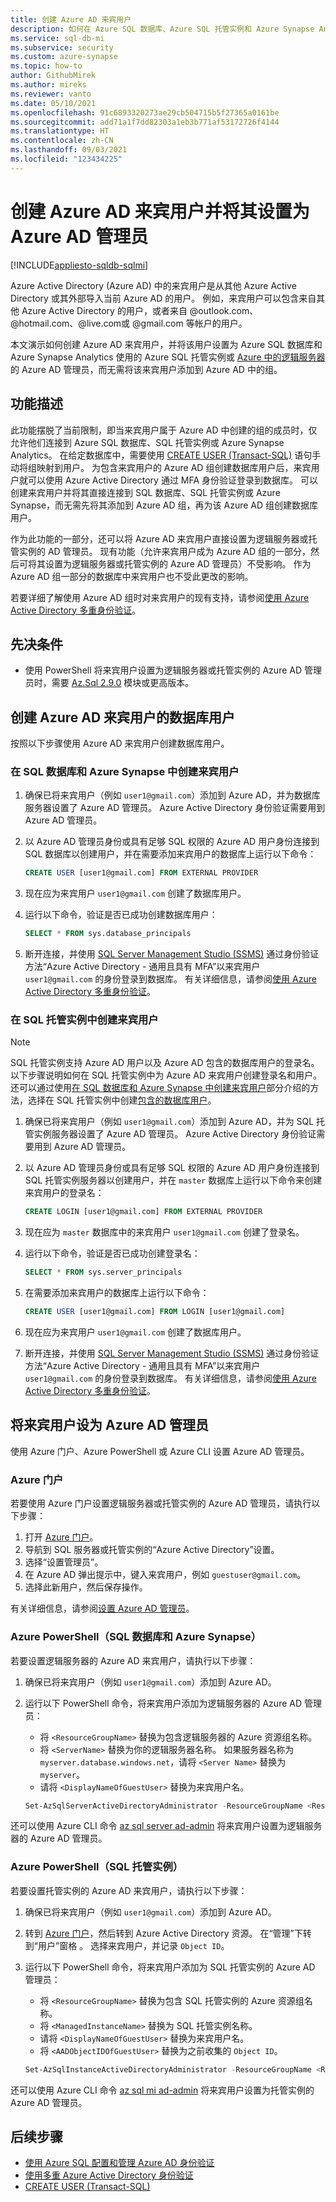 ```yaml
---
title: 创建 Azure AD 来宾用户
description: 如何在 Azure SQL 数据库、Azure SQL 托管实例和 Azure Synapse Analytics 中创建 Azure AD 来宾用户并将其设置为 Azure AD 管理员，而无需使用 Azure AD 组
ms.service: sql-db-mi
ms.subservice: security
ms.custom: azure-synapse
ms.topic: how-to
author: GithubMirek
ms.author: mireks
ms.reviewer: vanto
ms.date: 05/10/2021
ms.openlocfilehash: 91c6893320273ae29cb504715b5f27365a0161be
ms.sourcegitcommit: add71a1f7dd82303a1eb3b771af53172726f4144
ms.translationtype: HT
ms.contentlocale: zh-CN
ms.lasthandoff: 09/03/2021
ms.locfileid: "123434225"
---
```

# <a name="create-azure-ad-guest-users-and-set-as-an-azure-ad-admin"></a>创建 Azure AD 来宾用户并将其设置为 Azure AD 管理员

[!INCLUDE[appliesto-sqldb-sqlmi](../includes/appliesto-sqldb-sqlmi.md)]

Azure Active Directory (Azure AD) 中的来宾用户是从其他 Azure Active Directory 或其外部导入当前 Azure AD 的用户。    例如，来宾用户可以包含来自其他 Azure Active Directory 的用户，或者来自 \@outlook.com、\@hotmail.com、\@live.com或 \@gmail.com 等帐户的用户。 

本文演示如何创建 Azure AD 来宾用户，并将该用户设置为 Azure SQL 数据库和 Azure Synapse Analytics 使用的 Azure SQL 托管实例或 [Azure 中的逻辑服务器](logical-servers.md)的 Azure AD 管理员，而无需将该来宾用户添加到 Azure AD 中的组。

## <a name="feature-description"></a>功能描述

此功能摆脱了当前限制，即当来宾用户属于 Azure AD 中创建的组的成员时，仅允许他们连接到 Azure SQL 数据库、SQL 托管实例或 Azure Synapse Analytics。 在给定数据库中，需要使用 [CREATE USER (Transact-SQL)](/sql/t-sql/statements/create-user-transact-sql) 语句手动将组映射到用户。 为包含来宾用户的 Azure AD 组创建数据库用户后，来宾用户就可以使用 Azure Active Directory 通过 MFA 身份验证登录到数据库。 可以创建来宾用户并将其直接连接到 SQL 数据库、SQL 托管实例或 Azure Synapse，而无需先将其添加到 Azure AD 组，再为该 Azure AD 组创建数据库用户。

作为此功能的一部分，还可以将 Azure AD 来宾用户直接设置为逻辑服务器或托管实例的 AD 管理员。 现有功能（允许来宾用户成为 Azure AD 组的一部分，然后可将其设置为逻辑服务器或托管实例的 Azure AD 管理员）不受影响。 作为 Azure AD 组一部分的数据库中来宾用户也不受此更改的影响。

若要详细了解使用 Azure AD 组时对来宾用户的现有支持，请参阅[使用 Azure Active Directory 多重身份验证](authentication-mfa-ssms-overview.md)。

## <a name="prerequisite"></a>先决条件

- 使用 PowerShell 将来宾用户设置为逻辑服务器或托管实例的 Azure AD 管理员时，需要 [Az.Sql 2.9.0](https://www.powershellgallery.com/packages/Az.Sql/2.9.0) 模块或更高版本。

## <a name="create-database-user-for-azure-ad-guest-user"></a>创建 Azure AD 来宾用户的数据库用户 

按照以下步骤使用 Azure AD 来宾用户创建数据库用户。

### <a name="create-guest-user-in-sql-database-and-azure-synapse"></a>在 SQL 数据库和 Azure Synapse 中创建来宾用户

1. 确保已将来宾用户（例如 `user1@gmail.com`）添加到 Azure AD，并为数据库服务器设置了 Azure AD 管理员。 Azure Active Directory 身份验证需要用到 Azure AD 管理员。

1. 以 Azure AD 管理员身份或具有足够 SQL 权限的 Azure AD 用户身份连接到 SQL 数据库以创建用户，并在需要添加来宾用户的数据库上运行以下命令：

    ```sql
    CREATE USER [user1@gmail.com] FROM EXTERNAL PROVIDER
    ```

1. 现在应为来宾用户 `user1@gmail.com` 创建了数据库用户。

1. 运行以下命令，验证是否已成功创建数据库用户：

    ```sql
    SELECT * FROM sys.database_principals
    ```

1. 断开连接，并使用 [SQL Server Management Studio (SSMS)](/sql/ssms/download-sql-server-management-studio-ssms) 通过身份验证方法“Azure Active Directory - 通用且具有 MFA”以来宾用户 `user1@gmail.com` 的身份登录到数据库。 有关详细信息，请参阅[使用 Azure Active Directory 多重身份验证](authentication-mfa-ssms-overview.md)。

### <a name="create-guest-user-in-sql-managed-instance"></a>在 SQL 托管实例中创建来宾用户

> [!NOTE]
> SQL 托管实例支持 Azure AD 用户以及 Azure AD 包含的数据库用户的登录名。 以下步骤说明如何在 SQL 托管实例中为 Azure AD 来宾用户创建登录名和用户。 还可以通过使用[在 SQL 数据库和 Azure Synapse 中创建来宾用户](#create-guest-user-in-sql-database-and-azure-synapse)部分介绍的方法，选择在 SQL 托管实例中创建[包含的数据库用户](/sql/relational-databases/security/contained-database-users-making-your-database-portable)。

1. 确保已将来宾用户（例如 `user1@gmail.com`）添加到 Azure AD，并为 SQL 托管实例服务器设置了 Azure AD 管理员。 Azure Active Directory 身份验证需要用到 Azure AD 管理员。

1. 以 Azure AD 管理员身份或具有足够 SQL 权限的 Azure AD 用户身份连接到 SQL 托管实例服务器以创建用户，并在 `master` 数据库上运行以下命令来创建来宾用户的登录名：

    ```sql
    CREATE LOGIN [user1@gmail.com] FROM EXTERNAL PROVIDER
    ```

1. 现在应为 `master` 数据库中的来宾用户 `user1@gmail.com` 创建了登录名。

1. 运行以下命令，验证是否已成功创建登录名：

    ```sql
    SELECT * FROM sys.server_principals
    ```

1. 在需要添加来宾用户的数据库上运行以下命令： 

    ```sql
    CREATE USER [user1@gmail.com] FROM LOGIN [user1@gmail.com]
    ```

1. 现在应为来宾用户 `user1@gmail.com` 创建了数据库用户。

1. 断开连接，并使用 [SQL Server Management Studio (SSMS)](/sql/ssms/download-sql-server-management-studio-ssms) 通过身份验证方法“Azure Active Directory - 通用且具有 MFA”以来宾用户 `user1@gmail.com` 的身份登录到数据库。 有关详细信息，请参阅[使用 Azure Active Directory 多重身份验证](authentication-mfa-ssms-overview.md)。

## <a name="setting-a-guest-user-as-an-azure-ad-admin"></a>将来宾用户设为 Azure AD 管理员

使用 Azure 门户、Azure PowerShell 或 Azure CLI 设置 Azure AD 管理员。 

### <a name="azure-portal"></a>Azure 门户 

若要使用 Azure 门户设置逻辑服务器或托管实例的 Azure AD 管理员，请执行以下步骤： 

1. 打开 [Azure 门户](https://portal.azure.com)。 
1. 导航到 SQL 服务器或托管实例的“Azure Active Directory”设置。 
1. 选择“设置管理员”。 
1. 在 Azure AD 弹出提示中，键入来宾用户，例如 `guestuser@gmail.com`。 
1. 选择此新用户，然后保存操作。 

有关详细信息，请参阅[设置 Azure AD 管理员](authentication-aad-configure.md#azure-ad-admin-with-a-server-in-sql-database)。 


### <a name="azure-powershell-sql-database-and-azure-synapse"></a>Azure PowerShell（SQL 数据库和 Azure Synapse）

若要设置逻辑服务器的 Azure AD 来宾用户，请执行以下步骤：  

1. 确保已将来宾用户（例如 `user1@gmail.com`）添加到 Azure AD。

1. 运行以下 PowerShell 命令，将来宾用户添加为逻辑服务器的 Azure AD 管理员：

    - 将 `<ResourceGroupName>` 替换为包含逻辑服务器的 Azure 资源组名称。
    - 将 `<ServerName>` 替换为你的逻辑服务器名称。 如果服务器名称为 `myserver.database.windows.net`，请将 `<Server Name>` 替换为 `myserver`。
    - 请将 `<DisplayNameOfGuestUser>` 替换为来宾用户名。

    ```powershell
    Set-AzSqlServerActiveDirectoryAdministrator -ResourceGroupName <ResourceGroupName> -ServerName <ServerName> -DisplayName <DisplayNameOfGuestUser>
    ```

还可以使用 Azure CLI 命令 [az sql server ad-admin](/cli/azure/sql/server/ad-admin) 将来宾用户设置为逻辑服务器的 Azure AD 管理员。

### <a name="azure-powershell-sql-managed-instance"></a>Azure PowerShell（SQL 托管实例）

若要设置托管实例的 Azure AD 来宾用户，请执行以下步骤：  

1. 确保已将来宾用户（例如 `user1@gmail.com`）添加到 Azure AD。

1. 转到 [Azure 门户](https://portal.azure.com)，然后转到 Azure Active Directory 资源。 在“管理”下转到“用户”窗格 。 选择来宾用户，并记录 `Object ID`。 

1. 运行以下 PowerShell 命令，将来宾用户添加为 SQL 托管实例的 Azure AD 管理员：

    - 将 `<ResourceGroupName>` 替换为包含 SQL 托管实例的 Azure 资源组名称。
    - 将 `<ManagedInstanceName>` 替换为 SQL 托管实例名称。
    - 请将 `<DisplayNameOfGuestUser>` 替换为来宾用户名。
    - 将 `<AADObjectIDOfGuestUser>` 替换为之前收集的 `Object ID`。

    ```powershell
    Set-AzSqlInstanceActiveDirectoryAdministrator -ResourceGroupName <ResourceGroupName> -InstanceName "<ManagedInstanceName>" -DisplayName <DisplayNameOfGuestUser> -ObjectId <AADObjectIDOfGuestUser>
    ```

还可以使用 Azure CLI 命令 [az sql mi ad-admin](/cli/azure/sql/mi/ad-admin) 将来宾用户设置为托管实例的 Azure AD 管理员。


## <a name="next-steps"></a>后续步骤

- [使用 Azure SQL 配置和管理 Azure AD 身份验证](authentication-aad-configure.md)
- [使用多重 Azure Active Directory 身份验证](authentication-mfa-ssms-overview.md)
- [CREATE USER (Transact-SQL)](/sql/t-sql/statements/create-user-transact-sql)